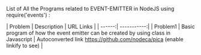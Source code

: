 List of All the Programs related to EVENT-EMITTER in NodeJS using require('events') :

| Problem | Description | URL Links |
| ------:| -----------:|
| Problem1   | Basic program of how the event emitter can be created by using class in Javascript   | Autoconverted link https://github.com/nodeca/pica (enable linkify to see) |